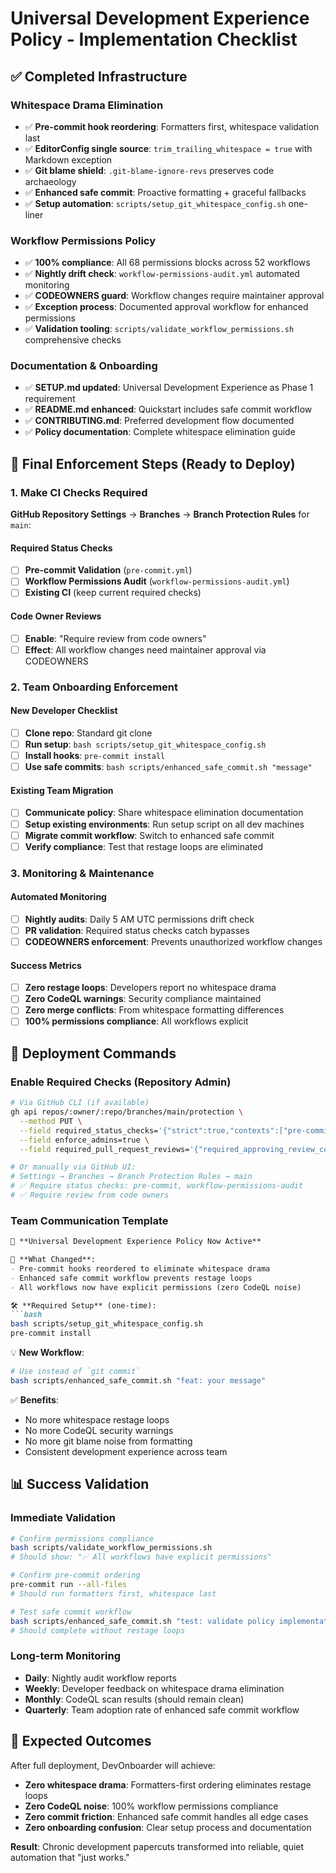 # Universal Development Experience Policy - Implementation Checklist

## ✅ Completed Infrastructure

### Whitespace Drama Elimination

- ✅ **Pre-commit hook reordering**: Formatters first, whitespace validation last
- ✅ **EditorConfig single source**: `trim_trailing_whitespace = true` with Markdown exception
- ✅ **Git blame shield**: `.git-blame-ignore-revs` preserves code archaeology
- ✅ **Enhanced safe commit**: Proactive formatting + graceful fallbacks
- ✅ **Setup automation**: `scripts/setup_git_whitespace_config.sh` one-liner

### Workflow Permissions Policy

- ✅ **100% compliance**: All 68 permissions blocks across 52 workflows
- ✅ **Nightly drift check**: `workflow-permissions-audit.yml` automated monitoring
- ✅ **CODEOWNERS guard**: Workflow changes require maintainer approval
- ✅ **Exception process**: Documented approval workflow for enhanced permissions
- ✅ **Validation tooling**: `scripts/validate_workflow_permissions.sh` comprehensive checks

### Documentation & Onboarding

- ✅ **SETUP.md updated**: Universal Development Experience as Phase 1 requirement
- ✅ **README.md enhanced**: Quickstart includes safe commit workflow
- ✅ **CONTRIBUTING.md**: Preferred development flow documented
- ✅ **Policy documentation**: Complete whitespace elimination guide

## 🎯 Final Enforcement Steps (Ready to Deploy)

### 1. Make CI Checks Required

**GitHub Repository Settings** → **Branches** → **Branch Protection Rules** for `main`:

#### Required Status Checks

- [ ] **Pre-commit Validation** (`pre-commit.yml`)
- [ ] **Workflow Permissions Audit** (`workflow-permissions-audit.yml`)
- [ ] **Existing CI** (keep current required checks)

#### Code Owner Reviews

- [ ] **Enable**: "Require review from code owners"
- [ ] **Effect**: All workflow changes need maintainer approval via CODEOWNERS

### 2. Team Onboarding Enforcement

#### New Developer Checklist

- [ ] **Clone repo**: Standard git clone
- [ ] **Run setup**: `bash scripts/setup_git_whitespace_config.sh`
- [ ] **Install hooks**: `pre-commit install`
- [ ] **Use safe commits**: `bash scripts/enhanced_safe_commit.sh "message"`

#### Existing Team Migration

- [ ] **Communicate policy**: Share whitespace elimination documentation
- [ ] **Setup existing environments**: Run setup script on all dev machines
- [ ] **Migrate commit workflow**: Switch to enhanced safe commit
- [ ] **Verify compliance**: Test that restage loops are eliminated

### 3. Monitoring & Maintenance

#### Automated Monitoring

- [ ] **Nightly audits**: Daily 5 AM UTC permissions drift check
- [ ] **PR validation**: Required status checks catch bypasses
- [ ] **CODEOWNERS enforcement**: Prevents unauthorized workflow changes

#### Success Metrics

- [ ] **Zero restage loops**: Developers report no whitespace drama
- [ ] **Zero CodeQL warnings**: Security compliance maintained
- [ ] **Zero merge conflicts**: From whitespace formatting differences
- [ ] **100% permissions compliance**: All workflows explicit

## 🚀 Deployment Commands

### Enable Required Checks (Repository Admin)

```bash
# Via GitHub CLI (if available)
gh api repos/:owner/:repo/branches/main/protection \
  --method PUT \
  --field required_status_checks='{"strict":true,"contexts":["pre-commit","workflow-permissions-audit"]}' \
  --field enforce_admins=true \
  --field required_pull_request_reviews='{"required_approving_review_count":1,"require_code_owner_reviews":true}'

# Or manually via GitHub UI:
# Settings → Branches → Branch Protection Rules → main
# ✅ Require status checks: pre-commit, workflow-permissions-audit  
# ✅ Require review from code owners
```

### Team Communication Template

```markdown
📢 **Universal Development Experience Policy Now Active**

🎯 **What Changed**:
- Pre-commit hooks reordered to eliminate whitespace drama
- Enhanced safe commit workflow prevents restage loops
- All workflows now have explicit permissions (zero CodeQL noise)

🛠️ **Required Setup** (one-time):
```bash
bash scripts/setup_git_whitespace_config.sh
pre-commit install
```

💡 **New Workflow**:

```bash
# Use instead of `git commit`
bash scripts/enhanced_safe_commit.sh "feat: your message"
```

✅ **Benefits**:

- No more whitespace restage loops
- No more CodeQL security warnings  
- No more git blame noise from formatting
- Consistent development experience across team

## 📊 Success Validation

### Immediate Validation

```bash
# Confirm permissions compliance
bash scripts/validate_workflow_permissions.sh
# Should show: "✅ All workflows have explicit permissions"

# Confirm pre-commit ordering
pre-commit run --all-files
# Should run formatters first, whitespace last

# Test safe commit workflow
bash scripts/enhanced_safe_commit.sh "test: validate policy implementation"
# Should complete without restage loops
```

### Long-term Monitoring

- **Daily**: Nightly audit workflow reports
- **Weekly**: Developer feedback on whitespace drama elimination
- **Monthly**: CodeQL scan results (should remain clean)
- **Quarterly**: Team adoption rate of enhanced safe commit workflow

## 🎉 Expected Outcomes

After full deployment, DevOnboarder will achieve:

- **Zero whitespace drama**: Formatters-first ordering eliminates restage loops
- **Zero CodeQL noise**: 100% workflow permissions compliance
- **Zero commit friction**: Enhanced safe commit handles all edge cases
- **Zero onboarding confusion**: Clear setup process and documentation

**Result**: Chronic development papercuts transformed into reliable, quiet automation that "just works."
